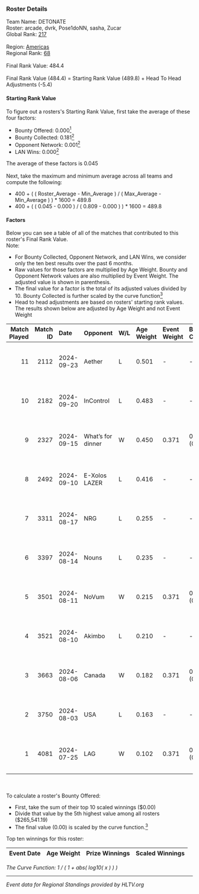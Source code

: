 ### Roster Details<br />
Team Name: DETONATE<br />
Roster: arcade, dvrk, Pose1doNN, sasha, Zucar<br />
Global Rank: [217](../../standings_global_2025_01_06.md)<br />
<br />
Region: [Americas]( ../../standings_americas_2025_01_06.md)<br />
Regional Rank: [68]( ../../standings_americas_2025_01_06.md)<br />
<br />
Final Rank Value:  484.4<br />
<br />
Final Rank Value (484.4) = Starting Rank Value (489.8) + Head To Head Adjustments (-5.4)<br />

#### Starting Rank Value<br />
To figure out a rosters's Starting Rank Value, first take the average of these four factors:<br />
- Bounty Offered: 0.000[<sup>1</sup>](#table2)
- Bounty Collected: 0.181[<sup>2</sup>](#table1)
- Opponent Network: 0.001[<sup>2</sup>](#table1)
- LAN Wins: 0.000[<sup>2</sup>](#table1)

The average of these factors is 0.045<br />
<br />
Next, take the maximum and minimum average across all teams and compute the following:<br />
- 400 + ( ( Roster_Average - Min_Average ) / ( Max_Average - Min_Average ) ) * 1600 = 489.8
- 400 + ( ( 0.045 - 0.000 ) / ( 0.809 - 0.000 ) ) * 1600 = 489.8


#### Factors<br />
Below you can see a table of all of the matches that contributed to this roster's Final Rank Value.<br />
Note:<br />

- For Bounty Collected, Opponent Network, and LAN Wins, we consider only the ten best results over the past 6 months.
- Raw values for those factors are multiplied by Age Weight. Bounty and Opponent Network values are also multiplied by Event Weight. The adjusted value is shown in parenthesis.
- The final value for a factor is the total of its adjusted values divided by 10. Bounty Collected is further scaled by the curve function[<sup>3</sup>](#curveFunction)
- Head to head adjustments are based on rosters' starting rank values. The results shown below are adjusted by Age Weight and not Event Weight
<span id="table1"></span><br />


| Match Played | Match ID | Date       | Opponent          | W/L | Age Weight | Event Weight | Bounty Collected | Opponent Network | LAN Wins  | H2H Adj. | Roster                                  |
| -: | -: | :- | :- | :- | :- | :- | :- | :- | :- | -: | :- |
|           11 |     2112 | 2024-09-23 | Aether            | L   | 0.501      | -            | -                | -                | -         |    -7.90 | arcade, dvrk, Pose1doNN, sasha, Zucar   |
|           10 |     2182 | 2024-09-20 | InControl         | L   | 0.483      | -            | -                | -                | -         |    -4.66 | arcade, dvrk, Pose1doNN, sasha, Zucar   |
|            9 |     2327 | 2024-09-15 | What’s for dinner | W   | 0.450      | 0.371        | 0.000 (0.000)    | 0.000 (0.000)    | 0 (0.000) |     5.16 | arcade, dvrk, Pose1doNN, sasha, Zucar   |
|            8 |     2492 | 2024-09-10 | E-Xolos LAZER     | L   | 0.416      | -            | -                | -                | -         |    -2.57 | arcade, dvrk, Pose1doNN, sasha, Zucar   |
|            7 |     3311 | 2024-08-17 | NRG               | L   | 0.255      | -            | -                | -                | -         |    -0.15 | emothug, Halen, Pose1doNN, sasha, Zucar |
|            6 |     3397 | 2024-08-14 | Nouns             | L   | 0.235      | -            | -                | -                | -         |    -0.23 | emothug, Halen, Pose1doNN, sasha, Zucar |
|            5 |     3501 | 2024-08-11 | NoVum             | W   | 0.215      | 0.371        | 0.000 (0.000)    | 0.000 (0.000)    | 0 (0.000) |     2.52 | Halen, Pose1doNN, rayxts, sasha, Zucar  |
|            4 |     3521 | 2024-08-10 | Akimbo            | L   | 0.210      | -            | -                | -                | -         |    -1.54 | Halen, Pose1doNN, rayxts, sasha, Zucar  |
|            3 |     3663 | 2024-08-06 | Canada            | W   | 0.182      | 0.371        | 0.002 (0.000)    | 0.070 (0.005)    | 0 (0.000) |     4.22 | Halen, Pose1doNN, rayxts, sasha, Zucar  |
|            2 |     3750 | 2024-08-03 | USA               | L   | 0.163      | -            | -                | -                | -         |    -2.57 | Halen, Pose1doNN, rayxts, sasha, Zucar  |
|            1 |     4081 | 2024-07-25 | LAG               | W   | 0.102      | 0.371        | 0.004 (0.000)    | 0.101 (0.004)    | 0 (0.000) |     2.34 | Halen, Pose1doNN, rayxts, sasha, Zucar  |

<br />
<span id="table2"></span><br />
To calculate a roster's Bounty Offered:<br />

- First, take the sum of their top 10 scaled winnings ($0.00)
- Divide that value by the 5th highest value among all rosters ($265,541.19)
- The final value (0.00) is scaled by the curve function.[<sup>3</sup>](#curveFunction)

Top ten winnings for this roster:<br />

| Event Date | Age Weight | Prize Winnings | Scaled Winnings |
| :- | -: | :- | :- |


<span id="curveFunction"></span>_The Curve Function: 1 / ( 1 + abs( log10( x ) ) )_<br />

---
_Event data for Regional Standings provided by HLTV.org_<br />
